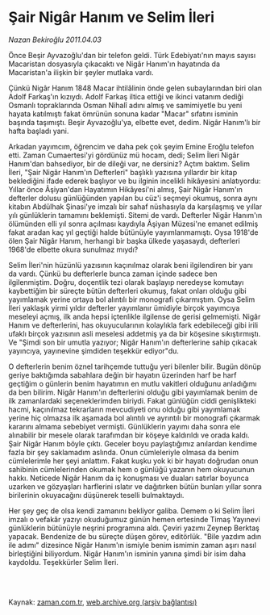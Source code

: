 # Şair Nigâr Hanım ve Selim İleri

*Nazan Bekiroğlu 2011.04.03*

<td class="columnist-detail">
<p>Önce Beşir Ayvazoğlu'dan bir telefon geldi. Türk Edebiyatı'nın mayıs sayısı Macaristan dosyasıyla çıkacaktı ve Nigâr Hanım'ın hayatında da Macaristan'a ilişkin bir şeyler mutlaka vardı.</p>
<p>
<div id="haberMetinDiv">
<p>Çünkü Nigâr Hanım 1848 Macar ihtilâlinin önde gelen subaylarından biri olan Adolf Farkaş'ın kızıydı. Adolf Farkaş iltica ettiği ve ikinci vatanım dediği Osmanlı topraklarında Osman Nihalî adını almış ve samimiyetle bu yeni hayata katılmıştı fakat ömrünün sonuna kadar "Macar" sıfatını isminin başında taşımıştı. Beşir Ayvazoğlu'ya, elbette evet, dedim. Nigâr Hanım'lı bir hafta başladı yani.
<p> Arkadan yayımcım, öğrencim ve daha pek çok şeyim Emine Eroğlu telefon etti. Zaman Cumaertesi'yi gördünüz mü hocam, dedi; Selim İleri Nigâr Hanım'dan bahsediyor, bir de dileği var, ne dersiniz? Açtım baktım. Selim İleri, "Şair Nigâr Hanım'ın Defterleri" başlıklı yazısına yıllardır bir kitap beklediğini ifade ederek başlıyor ve bu ilginin incelikli hikâyesini anlatıyordu: Yıllar önce Âşiyan'dan Hayatımın Hikâyesi'ni almış, Şair Nigâr Hanım'ın defterler dolusu günlüğünden yapılan bu cüz'i seçmeyi okumuş, sonra aynı kitabın Abdülhak Şinasi'ye imzalı bir sahaf nüshasıyla da karşılaşmış ve yıllar yılı günlüklerin tamamını beklemişti. Sitemi de vardı. Defterler Nigâr Hanım'ın ölümünden elli yıl sonra açılması kaydıyla Âşiyan Müzesi'ne emanet edilmiş fakat aradan kaç yıl geçtiği halde bütünüyle yayımlanmamıştı. Oysa 1918'de ölen Şair Nigâr Hanım, herhangi bir başka ülkede yaşasaydı, defterleri 1968'de elbette okura sunulmaz mıydı?
<p> Selim İleri'nin hüzünlü yazısının kaçınılmaz olarak beni ilgilendiren bir yanı da vardı. Çünkü bu defterlerle bunca zaman içinde sadece ben ilgilenmiştim. Doğru, doçentlik tezi olarak başlayıp neredeyse komutayı kaybettiğim bir süreçte bütün defterleri okumuş, fakat onları olduğu gibi yayımlamak yerine ortaya bol alıntılı bir monografi çıkarmıştım. Oysa Selim İleri yaklaşık yirmi yıldır defterler yayımlanır ümidiyle birçok yayımcıya meseleyi açmış, ilk anda hepsi içtenlikle ilgilense de gerisi gelmemişti. Nigâr Hanım ve defterlerini, has okuyucularının kolaylıkla fark edebileceği gibi irili ufaklı birçok yazısının asli meselesi addetmiş ya da bir köşesine sıkıştırmıştı. Ve "Şimdi son bir umutla yazıyor; Nigâr Hanım'ın defterlerine sahip çıkacak yayıncıya, yayınevine şimdiden teşekkür ediyor"du.
<p> O defterlerin benim öznel tarihçemde tuttuğu yeri bilenler bilir. Bugün dönüp geriye baktığımda sabahlara değin bir hayatın üzerinden harf be harf geçtiğim o günlerin benim hayatımın en mutlu vakitleri olduğunu anladığımı da ben bilirim. Nigâr Hanım'ın defterlerini olduğu gibi yayımlamak benim de ilk zamanlardaki seçeneklerimden biriydi. Fakat günlüğün ciddi genişlikteki hacmi, kaçınılmaz tekrarların mevcudiyeti onu olduğu gibi yayımlamak yerine hiç olmazsa ilk aşamada bol alıntılı ve ayrıntılı bir monografi çıkarmak kararını almama sebebiyet vermişti. Günlüklerin yayımı daha sonra ele alınabilir bir mesele olarak tarafımdan bir köşeye kaldırıldı ve orada kaldı. Şair Nigâr Hanım böyle çıktı. Geceler boyu paylaştığımız anılardan kendime fazla bir şey saklamadım aslında. Onun cümleleriyle olmasa da benim cümlelerimle her şeyi anlattım. Fakat kuşku yok ki bir hayatı doğrudan onun sahibinin cümlelerinden okumak hem o günlüğü yazanın hem okuyucunun hakkı. Neticede Nigâr Hanım da iç konuşması ve duaları satırlar boyunca uzarken ve gözyaşları harflerini ıslatır ve dağıtırken bütün bunları yıllar sonra birilerinin okuyacağını düşünerek teselli bulmaktaydı.
<p> Her şey geç de olsa kendi zamanını bekliyor galiba. Demem o ki Selim İleri imzalı o vefakâr yazıyı okuduğumuz günün hemen ertesinde Timaş Yayınevi günlüklerin bütünüyle neşrini programına aldı. Çeviri yazımı Zeynep Berktaş yapacak. Bendenize de bu süreçte düşen görev, editörlük. "Bile yazdım adın ile adımı" dizesince Nigâr Hanım'ın ismiyle benim ismimin zaman aşırı nasıl birleştiğini biliyordum. Nigâr Hanım'ın isminin yanına şimdi bir isim daha kaydoldu. Teşekkürler Selim İleri. </p></p></p></p></p></div>
</p>


<p><br>
		 </br></p></td>

Kaynak: [zaman.com.tr](http://zaman.com.tr/yazar.do?yazino=1116640), [web.archive.org (arşiv bağlantısı)](http://web.archive.org/web/20110816013429/http://www.zaman.com.tr:80/yazar.do?yazino=1116640)
